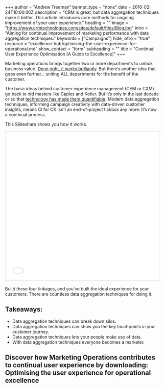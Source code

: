 +++
author = "Andrew Freeman"
banner_type = "none"
date = 2016-02-24T10:00:00Z
description = "CRM is great, but data aggregation techniques make it better. This article introduces core methods for ongoing improvement of your user experience."
heading = ""
image = "https://www.crmtechnologies.com/sites/default/files/Blog.jpg"
intro = "Aiming for continual improvement of marketing performance with data aggregation techniques."
keywords = ["Campaigns"]
hide_intro = "true"
resource = "excellence-hub/optimising-the-user-experience-for-operational.md"
show_contact = "form"
subheading = ""
title = "Continual User Experience Optimisation [A Guide to Excellence]"
+++

Marketing operations brings together two or more departments to unlock business value. [Done right, it works brilliantly](https://www.linkedin.com/pulse/guide-customer-experience-transformation-management-david-jacques). But there’s another idea that goes even further… uniting ALL departments for the benefit of the customer.

The basic ideas behind customer experience management (CEM or CXM) go back to old masters like Caples and Kotler. But it’s only in the last decade or so that [technology has made them quantifiable](http://customerthink.com/10-ways-marketing-operations-creates-value/). Modern data aggregation techniques, informing campaign creativity with data-driven customer insights, means CI for CX isn’t an end-of-project tickbox any more. It’s now a continual process.

This Slideshare shows you how it works.

<iframe style="border: 1px solid #CCC; border-width: 1px; margin-bottom: 5px; max-width: 100%;" src="//www.slideshare.net/slideshow/embed_code/key/7cKzALwvfKtK4" marginwidth="0" marginheight="0" scrolling="no" width="595" height="485" frameborder="0"></iframe>

Build these four linkages, and you’ve built the ideal experience for your customers. There are countless data aggregation techniques for doing it.

## Takeaways:

*   Data aggregation techniques can break down silos.
*   Data aggregation techniques can show you the key touchpoints in your customer journey.
*   Data aggregation techniques lets your people make use of data.
*   With data aggregation techniques everyone becomes a marketer.

## Discover how Marketing Operations contributes to continual user experience by downloading: Optimising the user experience for operational excellence